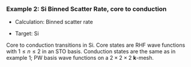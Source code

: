 ### Example 2: Si Binned Scatter Rate, core to conduction

- Calculation: Binned scatter rate

- Target: Si

Core to conduction transitions in Si. Core states are RHF wave functions with $1 \leq n \leq 2$ in an STO basis. Conduction states are the same as in example 1; PW basis wave functions on a $2 \times 2 \times 2$ $\mathbf{k}$-mesh. 
